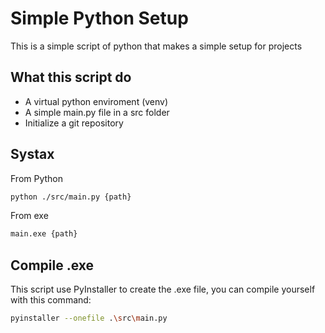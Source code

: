# Simple Python Setup
This is a simple script of python that makes a simple setup for projects
## What this script do
- A virtual python enviroment (venv)
- A simple main.py file in a src folder
- Initialize a git repository
## Systax
From Python
~~~bash
python ./src/main.py {path}
~~~
From exe
~~~bash
main.exe {path}
~~~
## Compile .exe
This script use PyInstaller to create the .exe file, you can compile yourself with this command:
~~~bash
pyinstaller --onefile .\src\main.py
~~~